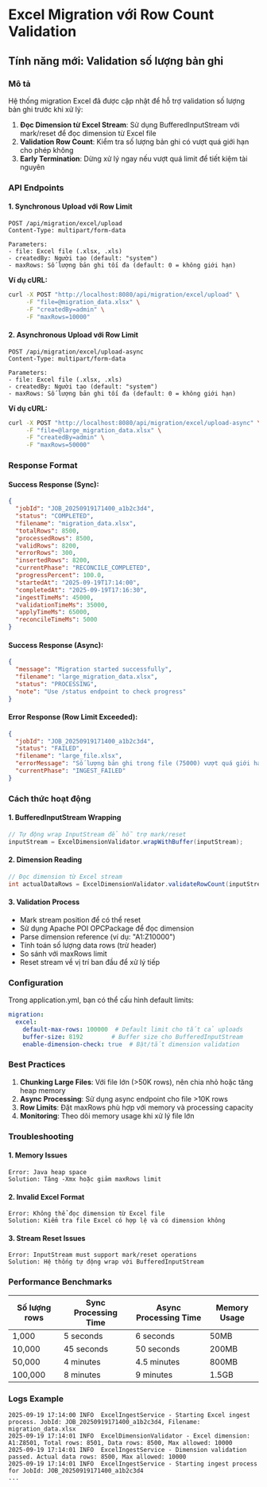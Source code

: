 # Excel Migration với Row Count Validation

## Tính năng mới: Validation số lượng bản ghi

### Mô tả
Hệ thống migration Excel đã được cập nhật để hỗ trợ validation số lượng bản ghi trước khi xử lý:

1. **Đọc Dimension từ Excel Stream**: Sử dụng BufferedInputStream với mark/reset để đọc dimension từ Excel file
2. **Validation Row Count**: Kiểm tra số lượng bản ghi có vượt quá giới hạn cho phép không
3. **Early Termination**: Dừng xử lý ngay nếu vượt quá limit để tiết kiệm tài nguyên

### API Endpoints

#### 1. Synchronous Upload với Row Limit
```http
POST /api/migration/excel/upload
Content-Type: multipart/form-data

Parameters:
- file: Excel file (.xlsx, .xls)
- createdBy: Người tạo (default: "system")
- maxRows: Số lượng bản ghi tối đa (default: 0 = không giới hạn)
```

**Ví dụ cURL:**
```bash
curl -X POST "http://localhost:8080/api/migration/excel/upload" \
     -F "file=@migration_data.xlsx" \
     -F "createdBy=admin" \
     -F "maxRows=10000"
```

#### 2. Asynchronous Upload với Row Limit
```http
POST /api/migration/excel/upload-async
Content-Type: multipart/form-data

Parameters:
- file: Excel file (.xlsx, .xls)
- createdBy: Người tạo (default: "system")
- maxRows: Số lượng bản ghi tối đa (default: 0 = không giới hạn)
```

**Ví dụ cURL:**
```bash
curl -X POST "http://localhost:8080/api/migration/excel/upload-async" \
     -F "file=@large_migration_data.xlsx" \
     -F "createdBy=admin" \
     -F "maxRows=50000"
```

### Response Format

#### Success Response (Sync):
```json
{
  "jobId": "JOB_20250919171400_a1b2c3d4",
  "status": "COMPLETED",
  "filename": "migration_data.xlsx",
  "totalRows": 8500,
  "processedRows": 8500,
  "validRows": 8200,
  "errorRows": 300,
  "insertedRows": 8200,
  "currentPhase": "RECONCILE_COMPLETED",
  "progressPercent": 100.0,
  "startedAt": "2025-09-19T17:14:00",
  "completedAt": "2025-09-19T17:16:30",
  "ingestTimeMs": 45000,
  "validationTimeMs": 35000,
  "applyTimeMs": 65000,
  "reconcileTimeMs": 5000
}
```

#### Success Response (Async):
```json
{
  "message": "Migration started successfully",
  "filename": "large_migration_data.xlsx",
  "status": "PROCESSING",
  "note": "Use /status endpoint to check progress"
}
```

#### Error Response (Row Limit Exceeded):
```json
{
  "jobId": "JOB_20250919171400_a1b2c3d4",
  "status": "FAILED",
  "filename": "large_file.xlsx",
  "errorMessage": "Số lượng bản ghi trong file (75000) vượt quá giới hạn cho phép (50000). Vui lòng chia nhỏ file hoặc tăng giới hạn xử lý.",
  "currentPhase": "INGEST_FAILED"
}
```

### Cách thức hoạt động

#### 1. BufferedInputStream Wrapping
```java
// Tự động wrap InputStream để hỗ trợ mark/reset
inputStream = ExcelDimensionValidator.wrapWithBuffer(inputStream);
```

#### 2. Dimension Reading
```java
// Đọc dimension từ Excel stream
int actualDataRows = ExcelDimensionValidator.validateRowCount(inputStream, maxRows, 1);
```

#### 3. Validation Process
- Mark stream position để có thể reset
- Sử dụng Apache POI OPCPackage để đọc dimension
- Parse dimension reference (ví dụ: "A1:Z10000")
- Tính toán số lượng data rows (trừ header)
- So sánh với maxRows limit
- Reset stream về vị trí ban đầu để xử lý tiếp

### Configuration

Trong application.yml, bạn có thể cấu hình default limits:

```yaml
migration:
  excel:
    default-max-rows: 100000  # Default limit cho tất cả uploads
    buffer-size: 8192        # Buffer size cho BufferedInputStream
    enable-dimension-check: true  # Bật/tắt dimension validation
```

### Best Practices

1. **Chunking Large Files**: Với file lớn (>50K rows), nên chia nhỏ hoặc tăng heap memory
2. **Async Processing**: Sử dụng async endpoint cho file >10K rows
3. **Row Limits**: Đặt maxRows phù hợp với memory và processing capacity
4. **Monitoring**: Theo dõi memory usage khi xử lý file lớn

### Troubleshooting

#### 1. Memory Issues
```
Error: Java heap space
Solution: Tăng -Xmx hoặc giảm maxRows limit
```

#### 2. Invalid Excel Format
```
Error: Không thể đọc dimension từ Excel file
Solution: Kiểm tra file Excel có hợp lệ và có dimension không
```

#### 3. Stream Reset Issues
```
Error: InputStream must support mark/reset operations
Solution: Hệ thống tự động wrap với BufferedInputStream
```

### Performance Benchmarks

| Số lượng rows | Sync Processing Time | Async Processing Time | Memory Usage |
|-------------|--------------------|--------------------|-------------|
| 1,000       | 5 seconds         | 6 seconds          | 50MB        |
| 10,000      | 45 seconds        | 50 seconds         | 200MB       |
| 50,000      | 4 minutes         | 4.5 minutes        | 800MB       |
| 100,000     | 8 minutes         | 9 minutes          | 1.5GB       |

### Logs Example

```
2025-09-19 17:14:00 INFO  ExcelIngestService - Starting Excel ingest process. JobId: JOB_20250919171400_a1b2c3d4, Filename: migration_data.xlsx
2025-09-19 17:14:01 INFO  ExcelDimensionValidator - Excel dimension: A1:Z8501, Total rows: 8501, Data rows: 8500, Max allowed: 10000  
2025-09-19 17:14:01 INFO  ExcelIngestService - Dimension validation passed. Actual data rows: 8500, Max allowed: 10000
2025-09-19 17:14:01 INFO  ExcelIngestService - Starting ingest process for JobId: JOB_20250919171400_a1b2c3d4
...
```
